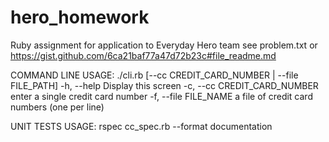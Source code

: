 hero_homework
=============

Ruby assignment for application to Everyday Hero team
see problem.txt or https://gist.github.com/6ca21baf77a47d72b23c#file_readme.md

COMMAND LINE USAGE:
  ./cli.rb [--cc CREDIT_CARD_NUMBER | --file FILE_PATH]
    -h, --help                       Display this screen
    -c, --cc CREDIT_CARD_NUMBER      enter a single credit card number
    -f, --file FILE_NAME             a file of credit card numbers (one per line)


UNIT TESTS USAGE:
  rspec cc_spec.rb --format documentation
